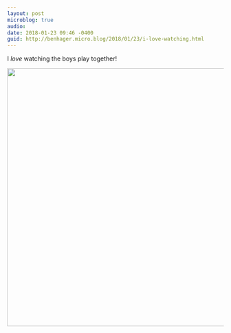 ```yaml
---
layout: post
microblog: true
audio: 
date: 2018-01-23 09:46 -0400
guid: http://benhager.micro.blog/2018/01/23/i-love-watching.html
---
```

I _love_ watching the boys play together!

<img src="http://hager.blog/uploads/2018/ade4e4d420.jpg" width="599" height="600" />

